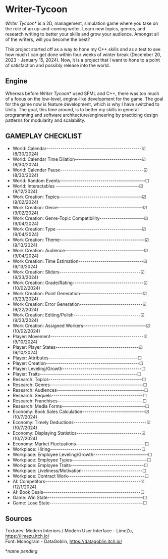 # Writer-Tycoon
_Writer Tycoon_* is a 2D, management, simulation game where you take on the role of an up-and-coming writer. Learn new topics, genres, and research writing to better your skills and grow your audience. Amongst all of the writers, will you become the best?

This project started off as a way to hone my C++ skills and as a test to see how much I can get done within four weeks of winter break (December 20, 2023 - January 15, 2024). Now, it is a project that I want to hone to a point of satisfaction and possibly release into the world.

## Engine
Whereas before _Writer Tycoon_* used SFML and C++, there was too much of a focus on the low-level, engine-like development for the game. The goal for the game now is feature development, which is why I have switched to Unity. The goal, this time around, is to better my skills in general programming and software architecture/engineering by practicing design patterns for modularity and scalability.

## GAMEPLAY CHECKLIST
* World: Calendar-----------------------------------------------☑ (8/30/2024)
* World: Calendar Time Dilation---------------------------------☑ (8/30/2024)
* World: Calendar Pause-----------------------------------------☑ (8/30/2024)
* World: Random Events------------------------------------------☐
* World: Interactables -----------------------------------------☑ (9/12/2024)
* Work Creation: Topics-----------------------------------------☑ (9/02/2024)
* Work Creation: Genre------------------------------------------☑ (9/02/2024)
* Work Creation: Genre-Topic Compatibility----------------------☑ (9/04/2024)
* Work Creation: Type ------------------------------------------☑ (9/04/2024)
* Work Creation: Theme------------------------------------------☑ (9/13/2024)
* Work Creation: Audience---------------------------------------☑ (9/04/2024)
* Work Creation: Time Estimation--------------------------------☑ (9/13/2024)
* Work Creation: Sliders----------------------------------------☑ (9/23/2024)
* Work Creation: Grade/Rating-----------------------------------☑ (10/02/2024)
* Work Creation: Point Generation-------------------------------☑ (9/23/2024)
* Work Creation: Error Generation-------------------------------☑ (9/22/2024)
* Work Creation: Editing/Polish---------------------------------☑ (9/23/2024)
* Work Creation: Assigned Workers-------------------------------☑ (10/02/2024)
* Player: Movement----------------------------------------------☑ (9/10/2024)
* Player: Player States-----------------------------------------☑ (9/10/2024)
* Player: Attributes--------------------------------------------☐
* Player: Creation----------------------------------------------☐
* Player: Leveling/Growth---------------------------------------☐
* Player: Traits------------------------------------------------☐
* Research: Topics----------------------------------------------☐
* Research: Genres----------------------------------------------☐
* Research: Audiences-------------------------------------------☐
* Research: Sequels---------------------------------------------☐
* Research: Franchises------------------------------------------☐
* Research: Media Forms-----------------------------------------☐
* Economy: Book Sales Calculation-------------------------------☑ (10/7/2024)
* Economy: Timely Deductions------------------------------------☑ (10/7/2024)
* Economy: Displaying Statistics--------------------------------☑ (10/7/2024)
* Economy: Market Fluctuations----------------------------------☐
* Workplace: Hiring---------------------------------------------☐
* Workplace: Employee Leveling/Growth---------------------------☐
* Workplace: Employee Types-------------------------------------☐
* Workplace: Employee Traits------------------------------------☐
* Workplace: Liveliness/Motivation------------------------------☐
* Workplace: Contract Work--------------------------------------☐
* AI: Competitors-----------------------------------------------☑ (12/1/2024)
* AI: Book Deals------------------------------------------------☐
* Game: Win State-----------------------------------------------☐
* Game: Lose State----------------------------------------------☐

## Sources
Textures: Modern Interiors / Modern User Interface - LimeZu, https://limezu.itch.io/<br>
Font: Monogram - DataGoblin, https://datagoblin.itch.io/


*_name pending_
